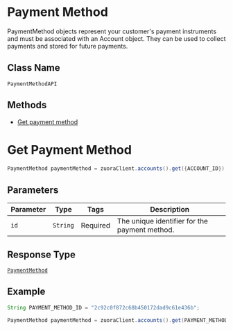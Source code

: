 # Payment Method

PaymentMethod objects represent your customer's payment instruments and must be associated with an Account object. They can be used to collect payments and stored for future payments.

## Class Name

`PaymentMethodAPI`

## Methods

* [Get payment method](/doc/payment-method.md#get-payment-method)



# Get Payment Method

```java
PaymentMethod paymentMethod = zuoraClient.accounts().get({ACCOUNT_ID});
```

## Parameters

| Parameter | Type | Tags | Description |
|  --- | --- | --- | --- |
| `id` | `String` | Required | The unique identifier for the payment method. |

## Response Type

[`PaymentMethod`](/doc/models/payment-method.md)

## Example 

```java
String PAYMENT_METHOD_ID = "2c92c0f872c68b450172dad9c61e436b";

PaymentMethod paymentMethod = zuoraClient.accounts().get(PAYMENT_METHOD_ID);
```
